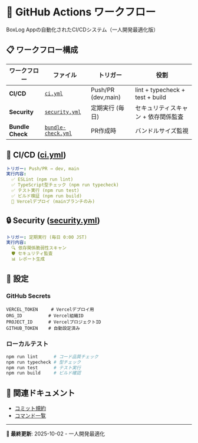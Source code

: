 # 🤖 GitHub Actions ワークフロー

BoxLog Appの自動化されたCI/CDシステム（一人開発最適化版）

## 📋 ワークフロー構成

| ワークフロー | ファイル | トリガー | 役割 |
|------------|---------|---------|------|
| **CI/CD** | [`ci.yml`](ci.yml) | Push/PR (dev,main) | lint + typecheck + test + build |
| **Security** | [`security.yml`](security.yml) | 定期実行 (毎日) | セキュリティスキャン + 依存関係監査 |
| **Bundle Check** | [`bundle-check.yml`](bundle-check.yml) | PR作成時 | バンドルサイズ監視 |

## 🚀 CI/CD ([ci.yml](ci.yml))

```yaml
トリガー: Push/PR → dev, main
実行内容:
  ✅ ESLint (npm run lint)
  ✅ TypeScript型チェック (npm run typecheck)
  ✅ テスト実行 (npm run test)
  ✅ ビルド検証 (npm run build)
  🚀 Vercelデプロイ (mainブランチのみ)
```

## 🔒 Security ([security.yml](security.yml))

```yaml
トリガー: 定期実行 (毎日 0:00 JST)
実行内容:
  🔍 依存関係脆弱性スキャン
  🛡️ セキュリティ監査
  📊 レポート生成
```

## 🔧 設定

### GitHub Secrets

```
VERCEL_TOKEN     # Vercelデプロイ用
ORG_ID          # Vercel組織ID
PROJECT_ID      # VercelプロジェクトID
GITHUB_TOKEN    # 自動設定済み
```

### ローカルテスト

```bash
npm run lint      # コード品質チェック
npm run typecheck # 型チェック
npm run test      # テスト実行
npm run build     # ビルド確認
```

## 🔗 関連ドキュメント

- [コミット規約](../../docs/development/COMMIT_RULES.md)
- [コマンド一覧](../../docs/development/COMMANDS.md)

---

**📖 最終更新**: 2025-10-02 - 一人開発最適化